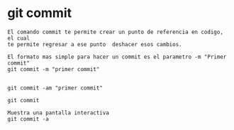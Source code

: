 git commit
==========

	El comando commit te permite crear un punto de referencia en codigo, el cual 
	te permite regresar a ese punto  deshacer esos cambios.

```
El formato mas simple para hacer un commit es el parametro -m "Primer commit"
git commit -m "primer commit"
```


```

git commit -am "primer commit"
```

```
git commit
```

```
Muestra una pantalla interactiva
git commit -a
```

